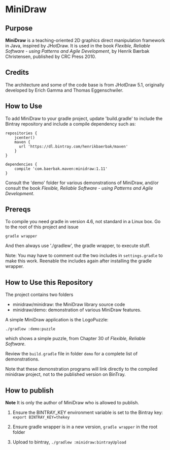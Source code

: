MiniDraw
========

Purpose
---

**MiniDraw** is a teaching-oriented 2D graphics direct manipulation
framework in Java, inspired by JHotDraw.  It is used in the book
*Flexible, Reliable Software - using Patterns and Agile Development*,
by Henrik Bærbak Christensen, published by CRC Press 2010.

Credits
---

The architecture and some of the code base is from JHotDraw 5.1,
originally developed by Erich Gamma and Thomas Eggenschwiler.

How to Use
---

To add MiniDraw to your gradle project, update 'build.gradle' to
include the Bintray repository and include a compile dependency such
as:


    repositories {
        jcenter()
        maven {
          url 'https://dl.bintray.com/henrikbaerbak/maven'
        }
    }

    dependencies {
        compile 'com.baerbak.maven:minidraw:1.11'
    }

Consult the 'demo' folder for various demonstrations of MiniDraw,
and/or consult the book *Flexible, Reliable Software - using Patterns
and Agile Development*.

Prereqs
---

To compile you need gradle in version 4.6, not standard in a Linux
box. Go to the root of this project and issue

    gradle wrapper
    
And then always use './gradlew', the gradle wrapper, to execute stuff.

Note: You may have to comment out the two includes in `settings.gradle`
to make this work. Reenable the includes again after installing the
gradle wrapper.

How to Use this Repository
---

The project contains two folders

  * minidraw/minidraw: the MiniDraw library source code
  * minidraw/demo: demonstration of various MiniDraw features.
  
A simple MiniDraw application is the LogoPuzzle:

    ./gradlew :demo:puzzle
    
which shows a simple puzzle, from Chapter 30 of *Flexible, Reliable
Software*.

Review the `build.gradle` file in folder `demo` for a complete list of
demonstrations.

Note that these demonstration programs will link directly to the
compiled minidraw project, not to the published version on BinTray.


How to publish
---

**Note** It is only the author of MiniDraw who is allowed to publish.

   1. Ensure the BINTRAY_KEY environment variable is set to the
      Bintray key: `export BINTRAY_KEY=thekey`
      
   2. Ensure gradle wrapper is in a new version, `gradle wrapper` in
      the root folder
      
   3. Upload to bintray, `./gradlew :minidraw:bintrayUpload`
   
